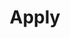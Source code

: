 ---
title: "Apply"
linkTitle: "Apply"
weight: 1
type: docs
description: >
    Using Apply Command
---